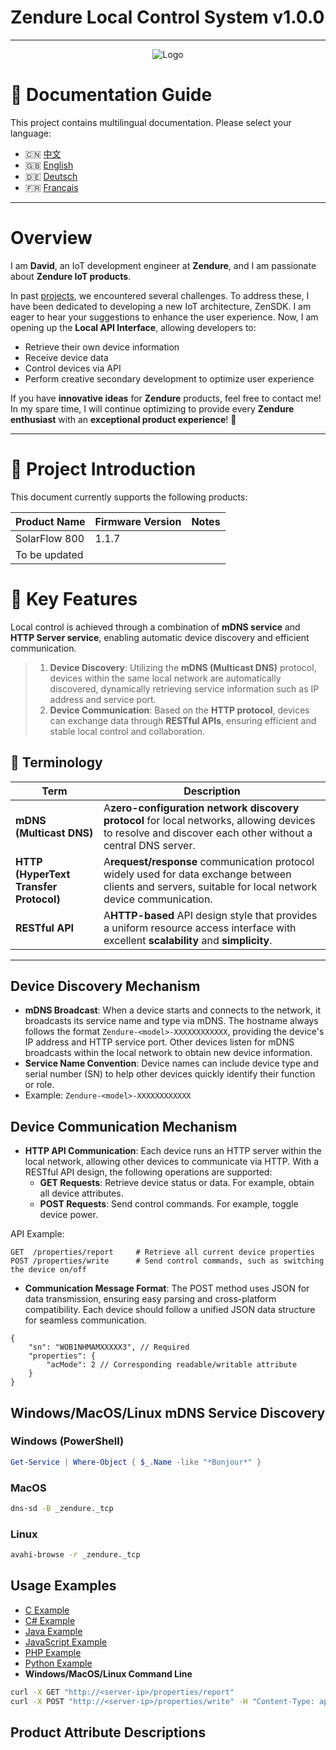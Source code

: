 # Zendure Local Control System v1.0.0

---

<p align="center">
  <img src="https://zendure.com/cdn/shop/files/zendure-logo-infinity-charge_240x.png?v=1717728038" alt="Logo">
</p>

# 📖 Documentation Guide

This project contains multilingual documentation. Please select your language:

* 🇨🇳 [中文](./docs/zh.md)
* 🇬🇧 [English](./README.md)
* 🇩🇪 [Deutsch](./docs/de.md)
* 🇫🇷 [Français](./docs/fr.md)

---

# Overview

I am **David**, an IoT development engineer at **Zendure**, and I am passionate about **Zendure IoT products**.

In past [projects](https://github.com/Zendure/developer-device-data-report), we encountered several challenges. To address these, I have been dedicated to developing a new IoT architecture, ZenSDK. I am eager to hear your suggestions to enhance the user experience. Now, I am opening up the **Local API Interface**, allowing developers to:

* Retrieve their own device information
* Receive device data
* Control devices via API
* Perform creative secondary development to optimize user experience

If you have **innovative ideas** for **Zendure** products, feel free to contact me! In my spare time, I will continue optimizing to provide every **Zendure enthusiast** with an **exceptional product experience**! 🚀

---

# 📌 Project Introduction

This document currently supports the following products:

| Product Name  | Firmware Version | Notes |
| ------------- | ---------------- | ----- |
| SolarFlow 800 | 1.1.7            |       |
| To be updated |                  |       |

# **🚀 Key Features**

Local control is achieved through a combination of **mDNS service** and **HTTP Server service**, enabling automatic device discovery and efficient communication.

> 1. **Device Discovery**: Utilizing the **mDNS (Multicast DNS)** protocol, devices within the same local network are automatically discovered, dynamically retrieving service information such as IP address and service port.
> 2. **Device Communication**: Based on the **HTTP protocol**, devices can exchange data through **RESTful APIs**, ensuring efficient and stable local control and collaboration.

## **📖 Terminology**

| Term                                         | Description                                                                                                                                                    |
| -------------------------------------------- | -------------------------------------------------------------------------------------------------------------------------------------------------------------- |
| **mDNS (Multicast DNS)**               | A**zero-configuration network discovery protocol** for local networks, allowing devices to resolve and discover each other without a central DNS server. |
| **HTTP (HyperText Transfer Protocol)** | A**request/response** communication protocol widely used for data exchange between clients and servers, suitable for local network device communication. |
| **RESTful API**                        | A**HTTP-based** API design style that provides a uniform resource access interface with excellent **scalability** and **simplicity**.        |

---

## **Device Discovery Mechanism**

* **mDNS Broadcast**: When a device starts and connects to the network, it broadcasts its service name and type via mDNS. The hostname always follows the format `Zendure-<model>-XXXXXXXXXXXX`, providing the device's IP address and HTTP service port. Other devices listen for mDNS broadcasts within the local network to obtain new device information.
* **Service Name Convention**: Device names can include device type and serial number (SN) to help other devices quickly identify their function or role.
* Example: `Zendure-<model>-XXXXXXXXXXXX`

## **Device Communication Mechanism**

* **HTTP API Communication**: Each device runs an HTTP server within the local network, allowing other devices to communicate via HTTP. With a RESTful API design, the following operations are supported:
  * **GET Requests**: Retrieve device status or data. For example, obtain all device attributes.
  * **POST Requests**: Send control commands. For example, toggle device power.

API Example:

```HTTP
GET  /properties/report     # Retrieve all current device properties
POST /properties/write      # Send control commands, such as switching the device on/off
```

* **Communication Message Format**: The POST method uses JSON for data transmission, ensuring easy parsing and cross-platform compatibility. Each device should follow a unified JSON data structure for seamless communication.

```
{
    "sn": "WOB1NHMAMXXXXX3", // Required
    "properties": {
        "acMode": 2 // Corresponding readable/writable attribute
    }
}
```
## **Windows/MacOS/Linux mDNS Service Discovery**
### Windows (PowerShell)
```powershell
Get-Service | Where-Object { $_.Name -like "*Bonjour*" }
```
### MacOS
```sh
dns-sd -B _zendure._tcp
```    
### Linux
```sh
avahi-browse -r _zendure._tcp
```  

## **Usage Examples**

* [C Example](./examples/C/demo.c)
* [C# Example](./examples/C#/demo.cpp)
* [Java Example](./examples/Java/demo.java)
* [JavaScript Example](./examples/JavaScript/demo.js)
* [PHP Example](./examples/PHP/demo.php)
* [Python Example](./examples/Python/demo.py)
* **Windows/MacOS/Linux Command Line**

```sh
curl -X GET "http://<server-ip>/properties/report"
curl -X POST "http://<server-ip>/properties/write" -H "Content-Type: application/json" -d '{"sn": "your_device_sn","properties":{"acMode":2}}'
```

## Product Attribute Descriptions
